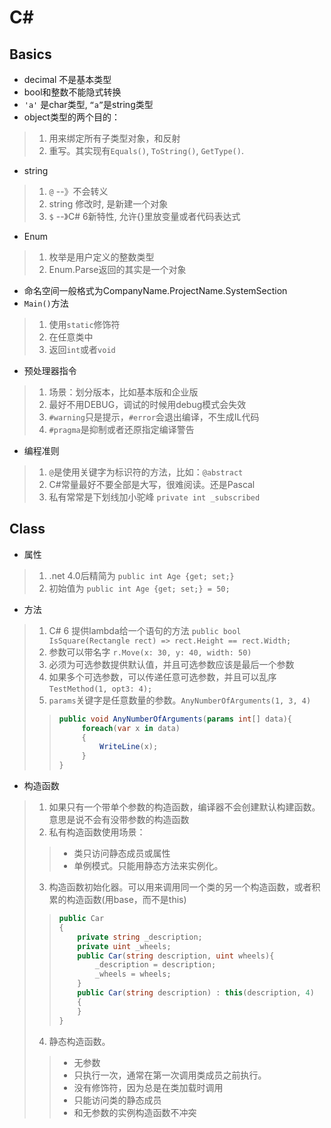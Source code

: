 # C#
## Basics
* decimal 不是基本类型
* bool和整数不能隐式转换
* `'a'` 是char类型, `“a”`是string类型
* object类型的两个目的：
> 1. 用来绑定所有子类型对象，和反射
> 2. 重写。其实现有`Equals()`, `ToString()`, `GetType()`.
* string
> 1. `@` --》不会转义
> 2. string 修改时, 是新建一个对象
> 3. `$` --》C# 6新特性, 允许{}里放变量或者代码表达式
* Enum
> 1. 枚举是用户定义的整数类型
> 2. Enum.Parse返回的其实是一个对象
* 命名空间一般格式为CompanyName.ProjectName.SystemSection
* `Main()`方法
> 1. 使用`static`修饰符
> 2. 在任意类中
> 3. 返回`int`或者`void`
* 预处理器指令
> 1. 场景：划分版本，比如基本版和企业版
> 2. 最好不用DEBUG，调试的时候用debug模式会失效
> 3. `#warning`只是提示，`#error`会退出编译，不生成IL代码
> 4. `#pragma`是抑制或者还原指定编译警告
* 编程准则
> 1. `@`是使用关键字为标识符的方法，比如：`@abstract`
> 2. C#常量最好不要全部是大写，很难阅读。还是Pascal
> 3. 私有常常是下划线加小驼峰 `private int _subscribed`
## Class
* 属性
> 1. .net 4.0后精简为 `public int Age {get; set;}`
> 2. 初始值为 `public int Age {get; set;} = 50;`
* 方法
> 1. C# 6 提供lambda给一个语句的方法 `public bool IsSquare(Rectangle rect) => rect.Height == rect.Width;`
> 2. 参数可以带名字 `r.Move(x: 30, y: 40, width: 50)`
> 3. 必须为可选参数提供默认值，并且可选参数应该是最后一个参数 
> 4. 如果多个可选参数，可以传递任意可选参数，并且可以乱序 `TestMethod(1, opt3: 4);`
> 5. `params`关键字是任意数量的参数。`AnyNumberOfArguments(1, 3, 4)`
>> ```C#
>> public void AnyNumberOfArguments(params int[] data){ 
>>      foreach(var x in data)
>>      {
>>          WriteLine(x);
>>      }
>> }
>> ```
* 构造函数
> 1. 如果只有一个带单个参数的构造函数，编译器不会创建默认构建函数。意思是说不会有没带参数的构造函数
> 2. 私有构造函数使用场景：
>> + 类只访问静态成员或属性
>> + 单例模式。只能用静态方法来实例化。
> 3. 构造函数初始化器。可以用来调用同一个类的另一个构造函数，或者积累的构造函数(用base，而不是this)
>> ```C#
>> public Car
>> {
>>     private string _description;
>>     private uint _wheels;
>>     public Car(string description, uint wheels){
>>         _description = description;
>>         _wheels = wheels;
>>     }
>>     public Car(string description) : this(description, 4)
>>     {
>>     }
>> }
>> ```
> 4. 静态构造函数。
>> + 无参数
>> + 只执行一次，通常在第一次调用类成员之前执行。
>> + 没有修饰符，因为总是在类加载时调用
>> + 只能访问类的静态成员
>> + 和无参数的实例构造函数不冲突
